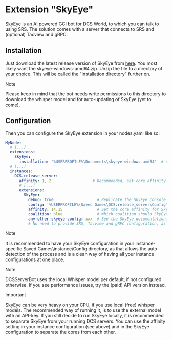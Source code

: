 # Extension "SkyEye"
[SkyEye](https://github.com/dharmab/skyeye) is an AI powered GCI bot for DCS World, to which you can talk to using SRS.
The solution comes with a server that connects to SRS and (optional) Tacview and gRPC.

## Installation
Just download the latest release version of SkyEye from [here](https://github.com/dharmab/skyeye/releases/latest). You
most likely want the skyeye-windows-amd64.zip.
Unzip the file to a directory of your choice. This will be called the "installation directory" further on.
> [!NOTE]
> Please keep in mind that the bot needs write permissions to this directory to download the whisper model and for
> auto-updating of SkyEye (yet to come).

## Configuration
Then you can configure the SkyEye extension in your nodes.yaml like so:
```yaml
MyNode:
  # [...]
  extensions:
    SkyEye:
      installation: '%USERPROFILE%\Documents\skyeye-windows-amd64'  # or wherever you have installed it
  # [...]
  instances:
    DCS.release_server:
      affinity: 1, 2                  # Recommended, set core affinity for your DCS server process when using SkyEye
      # [...]
      extensions:
        SkyEye:
          debug: true                   # Replicate the SkyEye console log into the DCSSB log
          config: '%USERPROFILE%\Saved Games\DCS.release_server\Config\SkyEye.yaml' # your SkyEye config file.
          affinity: 14,15               # Set the core affinity for SkyEye (recommended!)
          coalition: blue               # Which coalition should SkyEye be active on   
          any-other-skyeye-config: xxx  # See the SkyEye documentation. 
          # No need to provide SRS, Tacview and gRPC configuration, as long as they are configured in nodes.yaml
```
> [!NOTE]
> It is recommended to have your SkyEye configuration in your instance-specific Saved Games\instance\Config directory, 
> as that allows the auto-detection of the process and is a clean way of having all your instance configurations at one 
> place.

> [!NOTE]
> DCSServerBot uses the local Whisper model per default, if not configured otherwise. If you see performance issues,
> try the (paid) API version instead.

> [!IMPORTANT]
> SkyEye can be very heavy on your CPU, if you use local (free) whisper models. The recommended way of running it, is
> to use the external model with an API-key. If you still decide to run SkyEye locally, it is recommended to separate 
> SkyEye from your running DCS servers. You can use the affinity setting in your instance configuration (see above) and 
> in the SkyEye configuration to separate the cores from each other.
